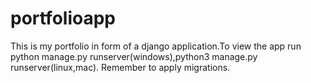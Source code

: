 # portfolioapp
This is my portfolio in form of a django application.To view the app run python manage.py runserver(windows),python3 manage.py runserver(linux,mac).
Remember to apply migrations.
